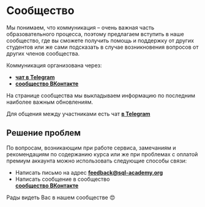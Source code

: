 # Сообщество

Мы понимаем, что коммуникация – очень важная часть образовательного процесса, поэтому предлагаем вступить в наше сообщество, где
вы сможете получить помощь и поддержку от других студентов или же сами подсказать в случае возникновения вопросов от других членов сообщества.

Коммуникация организована через:

-   **<a href="https://t.me/sqlacademyorg/21" target="_blank">чат в Telegram</a>**
-   **<a href="https://vk.com/sqlacademy" target="_blank">сообщество ВКонтакте</a>**

На странице сообщества мы выкладываем информацию по последним наиболее важным обновлениям.

Для общения между участниками есть чат **<a href="https://t.me/sqlacademyorg" target="_blank">в Telegram </a>**

## Решение проблем

По вопросам, возникающим при работе сервиса, замечаниям и рекомендациям по содержанию курса или же при проблемах с оплатой премиум аккаунта можно использовать
следующие способы связи:

-   Написать письмо на адрес
    **[feedback@sql-academy.org](mailto:feedback@sql-academy.org)**
-   Написать сообщение в сообщество  
     **<a href="https://vk.com/sqlacademy" target="_blank"> сообщество ВКонтакте</a>**

Рады видеть Вас в нашем сообществе 😍
